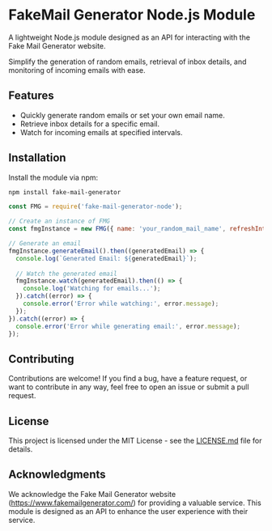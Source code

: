 # FakeMail Generator Node.js Module

A lightweight Node.js module designed as an API for interacting with the Fake Mail Generator website.

Simplify the generation of random emails, retrieval of inbox details, and monitoring of incoming emails with ease.

## Features

- Quickly generate random emails or set your own email name.
- Retrieve inbox details for a specific email.
- Watch for incoming emails at specified intervals.

## Installation

Install the module via npm:

```bash
npm install fake-mail-generator
```

```javascript
const FMG = require('fake-mail-generator-node');

// Create an instance of FMG
const fmgInstance = new FMG({ name: 'your_random_mail_name', refreshInterval: 5000 });

// Generate an email
fmgInstance.generateEmail().then((generatedEmail) => {
  console.log(`Generated Email: ${generatedEmail}`);
    
  // Watch the generated email
  fmgInstance.watch(generatedEmail).then(() => {
    console.log('Watching for emails...');
  }).catch((error) => {
    console.error('Error while watching:', error.message);
  });
}).catch((error) => {
  console.error('Error while generating email:', error.message);
});
```

## Contributing

Contributions are welcome! If you find a bug, have a feature request, or want to contribute in any way, feel free to open an issue or submit a pull request.

## License

This project is licensed under the MIT License - see the [LICENSE.md](LICENSE.md) file for details.

## Acknowledgments

We acknowledge the Fake Mail Generator website (https://www.fakemailgenerator.com/) for providing a valuable service.
This module is designed as an API to enhance the user experience with their service.
